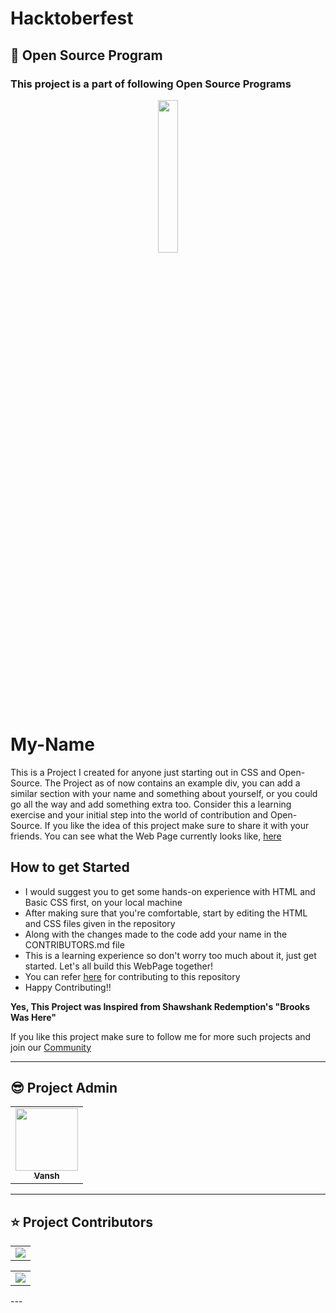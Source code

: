 # Hacktoberfest
 
 ## 📌 Open Source Program

 ### This project is a part of following Open Source Programs

<div align="center">
  <img src="hacktoberfest.ico" width="25%">
</div>

# My-Name
This is a Project I created for anyone just starting out in CSS and Open-Source. The Project as of now contains an example div, you can add a similar section with your name and something about yourself, or you could go all the way and add something extra too. Consider this a learning exercise and your initial step into the world of contribution and Open-Source. If you like the idea of this project make sure to share it with your friends. You can see what the Web Page currently looks like, [here](https://vansh-goel.github.io/My-Name/)

## How to get Started
- I would suggest you to get some hands-on experience with HTML and Basic CSS first, on your local machine
- After making sure that you're comfortable, start by editing the HTML and CSS files given in the repository 
- Along with the changes made to the code add your name in the CONTRIBUTORS.md file
- This is a learning experience so don't worry too much about it, just get started. Let's all build this WebPage together!
- You can refer [here](https://github.com/vansh-goel/My-Name/blob/main/CONTRIBUTING.md) for contributing to this repository 
- Happy Contributing!!

**Yes, This Project was Inspired from Shawshank Redemption's "Brooks Was Here"**

If you like this project make sure to follow me for more such projects and join our [Community](https://discord.com/invite/j7WnBsZFPt)


---
## 😎 Project Admin

<table>
  <tr>
<td align="center"><a href="https://github.com/vansh-goel"><img src="https://avatars.githubusercontent.com/u/62180044?v=4" width="100px;" alt=""/><br /><sub><b>Vansh</b></sub></a></td>
  </tr>
</table>

---
## ⭐ Project Contributors 
<table align="center">
<tr>
<td>
<a href="https://github.com/vansh-goel/My-Name/graphs/contributors" align="center">
  <img src="https://contrib.rocks/image?repo=vansh-goel/My-Name" /> 
</a></td>
</tr>
</table>

<table align="center">
<tr>
<td>
<a href="https://github.com/kevinRapahel" align="center">
  <img src="https://avatars.githubusercontent.com/u/97072993?s=400&u=adcc97d35a9c099217928e197e5898744a7b4dfd&v=4" /> 
</a></td>
</tr>
</table>
---

